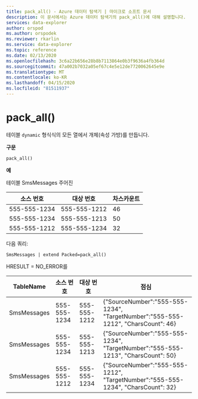 ```yaml
---
title: pack_all() - Azure 데이터 탐색기 | 마이크로 소프트 문서
description: 이 문서에서는 Azure 데이터 탐색기의 pack_all()에 대해 설명합니다.
services: data-explorer
author: orspod
ms.author: orspodek
ms.reviewer: rkarlin
ms.service: data-explorer
ms.topic: reference
ms.date: 02/13/2020
ms.openlocfilehash: 3c6a22b656e28b8b7113864e0b3f9636a4fb364d
ms.sourcegitcommit: 47a002b7032a05ef67c4e5e12de7720062645e9e
ms.translationtype: MT
ms.contentlocale: ko-KR
ms.lasthandoff: 04/15/2020
ms.locfileid: "81511937"
---
```

# <a name="pack_all"></a>pack_all()

테이블 `dynamic` 형식식의 모든 열에서 개체(속성 가방)를 만듭니다.

**구문**

`pack_all()`

**예**

테이블 SmsMessages 주어진 

|소스 번호 |대상 번호| 차스카운트
|---|---|---
|555-555-1234 |555-555-1212 | 46 
|555-555-1234 |555-555-1213 | 50 
|555-555-1212 |555-555-1234 | 32 

다음 쿼리:
```kusto
SmsMessages | extend Packed=pack_all()
``` 

HRESULT = NO_ERROR를

|TableName |소스 번호 |대상 번호 | 점심
|---|---|---|---
|SmsMessages|555-555-1234 |555-555-1212 | {"SourceNumber":"555-555-1234", "TargetNumber":"555-555-1212", "CharsCount": 46}
|SmsMessages|555-555-1234 |555-555-1213 | {"SourceNumber":"555-555-1234", "TargetNumber":"555-555-1213", "CharsCount": 50}
|SmsMessages|555-555-1212 |555-555-1234 | {"SourceNumber":"555-555-1212", "TargetNumber":"555-555-1234", "CharsCount": 32}